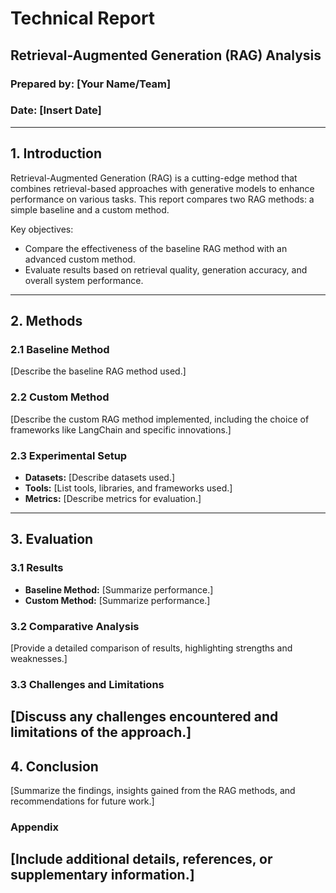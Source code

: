 
# **Technical Report**
## **Retrieval-Augmented Generation (RAG) Analysis**
### **Prepared by: [Your Name/Team]**
### **Date: [Insert Date]**
---

## **1. Introduction**
Retrieval-Augmented Generation (RAG) is a cutting-edge method that combines retrieval-based approaches with generative models to enhance performance on various tasks. This report compares two RAG methods: a simple baseline and a custom method.

Key objectives:
- Compare the effectiveness of the baseline RAG method with an advanced custom method.
- Evaluate results based on retrieval quality, generation accuracy, and overall system performance.
---

## **2. Methods**
### **2.1 Baseline Method**
[Describe the baseline RAG method used.]

### **2.2 Custom Method**
[Describe the custom RAG method implemented, including the choice of frameworks like LangChain and specific innovations.]

### **2.3 Experimental Setup**
- **Datasets:** [Describe datasets used.]
- **Tools:** [List tools, libraries, and frameworks used.]
- **Metrics:** [Describe metrics for evaluation.]
---

## **3. Evaluation**
### **3.1 Results**
- **Baseline Method:** [Summarize performance.]
- **Custom Method:** [Summarize performance.]

### **3.2 Comparative Analysis**
[Provide a detailed comparison of results, highlighting strengths and weaknesses.]

### **3.3 Challenges and Limitations**
[Discuss any challenges encountered and limitations of the approach.]
---

## **4. Conclusion**
[Summarize the findings, insights gained from the RAG methods, and recommendations for future work.]

### **Appendix**
[Include additional details, references, or supplementary information.]
---
